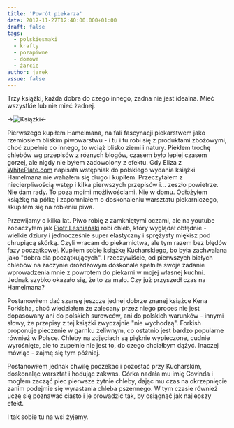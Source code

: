 ```yaml
---
title: 'Powrót piekarza'
date: 2017-11-27T12:40:00.000+01:00
draft: false
tags:
  - polskiesmaki
  - krafty
  - pozapiwne
  - domowe
  - żarcie
author: jarek
vssue: false
---
```


Trzy książki, każda dobra do czego innego, żadna nie jest idealna. Mieć wszystkie lub nie mieć żadnej.

<!-- more -->

->![Książki](https://1.bp.blogspot.com/-C2gQOmngxEk/WhlwHhIesTI/AAAAAAAAFqw/fvf3ovzraDMZiS4UBVCqCaRrET-aGSVsACKgBGAs/s800/IMG_0192.JPG)<-

Pierwszego kupiłem Hamelmana, na fali fascynacji piekarstwem jako rzemiosłem bliskim piwowarstwu - i tu i tu robi się z produktami zbożowymi, choć zupełnie co innego, to wciąż blisko ziemi i natury. Piekłem trochę chlebów wg przepisów z róznych blogów, czasem było lepiej czasem gorzej, ale nigdy nie byłem zadowolony z efektu. Gdy Eliza z [WhitePlate.com](http://whiteplate.com/) napisała wstępniak do polskiego wydania książki Hamelmana nie wahałem się długo i kupiłem. Przeczytałem z niecierpliwością wstęp i kilka pierwszych przepisów i... zeszło powietrze. Nie dam rady. To poza moimi możliwościami. Nie w domu. Odłożyłem książkę na półkę i zapomniałem o doskonaleniu warsztatu piekarniczego, skupiłem się na robieniu piwa.

Przewijamy o kilka lat. Piwo robię z zamkniętymi oczami, ale na youtube zobaczyłem jak [Piotr Leśniański](https://www.youtube.com/user/ccookk666) robi chleb, który wyglądał obłędnie - wielkie dziury i jednocześnie super elastyczny i sprężysty miękisz pod chrupiącą skórką. Czyli wracam do piekarnictwa, ale tym razem bez błędów fazy początkowej. Kupiłem sobie książkę Kucharskiego, bo była zachwalana jako "dobra dla początkujących". I rzeczywiście, od pierwszych białych chlebów na zaczynie drożdżowym doskonale spełniła swoje zadanie wprowadzenia mnie z powrotem do piekarni w mojej własnej kuchni. Jednak szybko okazało się, że to za mało. Czy już przyszedł czas na Hamelmana?

Postanowiłem dać szansę jeszcze jednej dobrze znanej książce Kena Forkisha, choć wiedziałem że zalecany przez niego proces nie jest dopasowany ani do polskich surowców, ani do polskich warunków - innymi słowy, że przepisy z tej książki zwyczajnie "nie wychodzą". Forkish proponuje pieczenie w garnku żeliwnym, co ostatnio jest bardzo popularne również w Polsce. Chleby na zdjęciach są pięknie wypieczone, cudnie wyrośnięte, ale to zupełnie nie jest to, do czego chciałbym dążyć. Inaczej mówiąc - zajmę się tym później.

Postanowiłem jednak chwilę poczekać i pozostać przy Kucharskim, doskonaląc warsztat i hodując zakwas. Córka nadała mu imię Govinda i mogłem zacząć piec pierwsze żytnie chleby, dając mu czas na okrzepnięcie zanim podejmie się wyrastania chleba pszennego. W tym czasie również uczę się poznawać ciasto i je prowadzić tak, by osiągnąć jak najlepszy efekt.

I tak sobie tu na wsi żyjemy.
